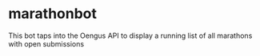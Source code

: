 # marathonbot
This bot taps into the Oengus API to display a running list of all marathons with open submissions

